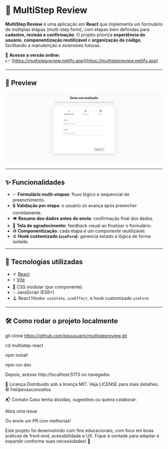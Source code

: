# 🧩 MultiStep Review

**MultiStep Review** é uma aplicação em **React** que implementa um formulário de múltiplas etapas (multi-step form), com etapas bem definidas para **cadastro, revisão e confirmação**. O projeto prioriza **experiência do usuário**, **componentização reutilizável** e **organização de código**, facilitando a manutenção e extensões futuras.

🔗 **Acesse a versão online:**  
👉 [https://multistepreview.netlify.app](https://multistepreview.netlify.app)

---

## 📸 Preview

![Preview do MultiStep Review](./img/multistepreview.png)

---

## ✨ Funcionalidades

- ✅ **Formulário multi-etapas**: fluxo lógico e sequencial de preenchimento.
- 🔒 **Validação por etapa**: o usuário só avança após preencher corretamente.
- 👁️ **Resumo dos dados antes do envio**: confirmação final dos dados.
- 🙌 **Tela de agradecimento**: feedback visual ao finalizar o formulário.
- ♻️ **Componentização**: cada etapa é um componente reutilizável.
- ⚙️ **Hook customizado (`useForm`)**: gerencia estado e lógica de forma isolada.

---

## 🚀 Tecnologias utilizadas

- ⚛️ [React](https://react.dev/)
- ⚡ [Vite](https://vitejs.dev/)
- 🎨 CSS modular (por componente)
- 💡 JavaScript (ES6+)
- 🪝 React Hooks: `useState`, `useEffect`, e hook customizado `useForm`

---

## 🛠️ Como rodar o projeto localmente

git clone https://github.com/seuusuario/multistepreview.git

cd multistep-react

npm install

npm run dev

Depois, acesse http://localhost:5173 no navegador.

📄 Licença
Distribuído sob a licença MIT. Veja LICENSE para mais detalhes.
© Feliipevasconcellos

📬 Contato
Caso tenha dúvidas, sugestões ou queira colaborar:

Abra uma issue

Ou envie um PR com melhorias!

Este projeto foi desenvolvido com fins educacionais, com foco em boas práticas de front-end, acessibilidade e UX.
Fique à vontade para adaptar e expandir conforme suas necessidades! 🚀
